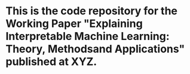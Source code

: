 # This is the code repository for the Working Paper "Explaining Interpretable Machine Learning: Theory, Methodsand Applications" published at XYZ.